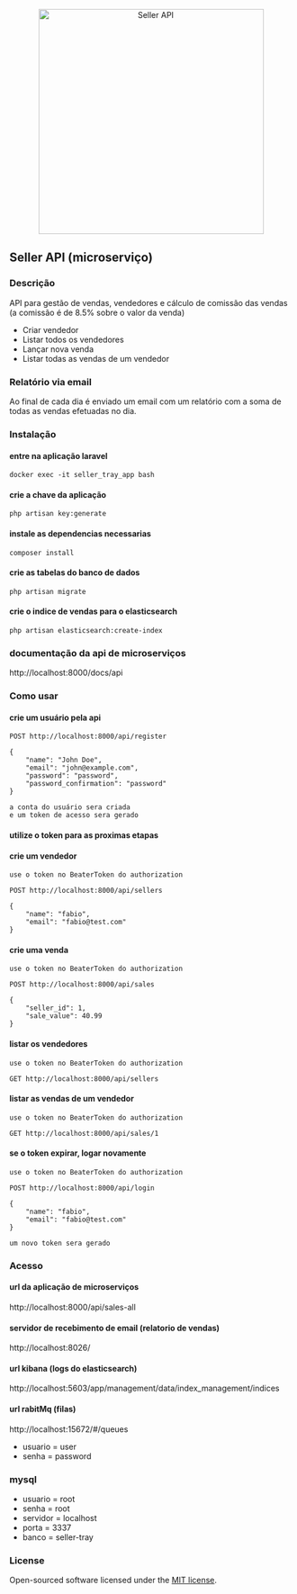 <p align="center"><img src="https://cdn-icons-png.flaticon.com/512/2544/2544336.png" width="400" alt="Seller API"></p>

## Seller API (microserviço)

### Descrição

API para gestão de vendas, vendedores e cálculo de comissão das vendas (a comissão é de 8.5% sobre o valor da venda)

- Criar vendedor
- Listar todos os vendedores
- Lançar nova venda
- Listar todas as vendas de um vendedor

### Relatório via email

Ao final de cada dia é enviado um email com um relatório com a soma de todas as vendas efetuadas no dia.

### Instalação

#### entre na aplicação laravel

```
docker exec -it seller_tray_app bash
```

#### crie a chave da aplicação

```
php artisan key:generate
```

#### instale as dependencias necessarias

```
composer install
```

#### crie as tabelas do banco de dados

```
php artisan migrate
```

#### crie o indice de vendas para o elasticsearch

```
php artisan elasticsearch:create-index
```

### documentação da api de microserviços

http://localhost:8000/docs/api

### Como usar

#### crie um usuário pela api

```
POST http://localhost:8000/api/register

{
    "name": "John Doe",
    "email": "john@example.com",
    "password": "password",
    "password_confirmation": "password"
}

a conta do usuário sera criada
e um token de acesso sera gerado
```

#### utilize o token para as proximas etapas

#### crie um vendedor

```
use o token no BeaterToken do authorization

POST http://localhost:8000/api/sellers

{
    "name": "fabio",
    "email": "fabio@test.com"
}
```

#### crie uma venda

```
use o token no BeaterToken do authorization

POST http://localhost:8000/api/sales

{
    "seller_id": 1,
    "sale_value": 40.99
}
```

#### listar os vendedores

```
use o token no BeaterToken do authorization

GET http://localhost:8000/api/sellers
```

#### listar as vendas de um vendedor

```
use o token no BeaterToken do authorization

GET http://localhost:8000/api/sales/1
```

#### se o token expirar, logar novamente

```
use o token no BeaterToken do authorization

POST http://localhost:8000/api/login

{
    "name": "fabio",
    "email": "fabio@test.com"
}

um novo token sera gerado
```

### Acesso

#### url da aplicação de microserviços

http://localhost:8000/api/sales-all

#### servidor de recebimento de email (relatorio de vendas)

http://localhost:8026/

#### url kibana (logs do elasticsearch)

http://localhost:5603/app/management/data/index_management/indices

#### url rabitMq (filas)

http://localhost:15672/#/queues

- usuario = user
- senha = password

### mysql

- usuario = root
- senha = root
- servidor = localhost
- porta = 3337
- banco = seller-tray

### License

Open-sourced software licensed under the [MIT license](https://opensource.org/licenses/MIT).
